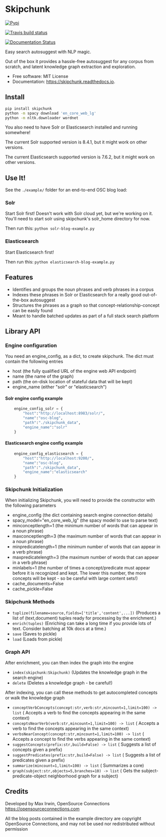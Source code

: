# Skipchunk

[![Pypi](https://img.shields.io/pypi/v/skipchunk.svg)](https://pypi.python.org/pypi/skipchunk)

[![Travis build status](https://img.shields.io/travis/binarymax/skipchunk.svg)](https://travis-ci.org/binarymax/skipchunk)

[![Documentation Status](https://readthedocs.org/projects/skipchunk/badge/?version=latest)](https://skipchunk.readthedocs.io/en/latest/?badge=latest)

Easy search autosuggest with NLP magic.

Out of the box it provides a hassle-free autosuggest for any corpus from scratch, and latent knowledge graph extraction and exploration.

* Free software: MIT License
* Documentation: https://skipchunk.readthedocs.io.

## Install

```bash
pip install skipchunk
python -m spacy download 'en_core_web_lg'
python -m nltk.downloader wordnet
```

You also need to have Solr or Elasticsearch installed and running somewhere!

The current Solr supported version is 8.4.1, but it might work on other versions.

The current Elasticsearch supported version is 7.6.2, but it might work on other versions.

## Use It!

See the ```./example/``` folder for an end-to-end OSC blog load:

### Solr

Start Solr first!  Doesn't work with Solr cloud yet, but we're working on it.
You'll need to start solr using skipchunk's solr_home directory for now.

Then run this: ```python solr-blog-example.py```

### Elasticsearch

Start Elasticsearch first!

Then run this: ```python elasticsearch-blog-example.py```

## Features

* Identifies and groups the noun phrases and verb phrases in a corpus
* Indexes these phrases in Solr or Elasticsearch for a really good out-of-the-box autosuggest
* Structures the phrases as a graph so that concept-relationship-concept can be easily found
* Meant to handle batched updates as part of a full stack search platform

## Library API

### Engine configuration

You need an engine_config, as a dict, to create skipchunk.
The dict must contain the following entries

- host (the fully qualified URL of the engine web API endpoint)
- name (the name of the graph)
- path (the on-disk location of stateful data that will be kept)
- engine_name (either "solr" or "elasticsearch")

#### Solr engine config example

```python
    engine_config_solr = {
        "host":"http://localhost:8983/solr/",
        "name":"osc-blog",
        "path":"./skipchunk_data",
        "engine_name":"solr"
    }
```

#### Elasticsearch engine config example
```python
    engine_config_elasticsearch = {
        "host":"http://localhost:9200/",
        "name":"osc-blog",
        "path":"./skipchunk_data",
        "engine_name":"elasticsearch"
    }
```

### Skipchunk Initialization

When initializing Skipchunk, you will need to provide the constructor with the following parameters

- engine_config (the dict containing search engine connection details)
- spacy_model="en_core_web_lg" (the spacy model to use to parse text)
- minconceptlength=1 (the minimum number of words that can appear in a noun phrase)
- maxconceptlength=3 (the maximum number of words that can appear in a noun phrase)
- minpredicatelength=1 (the minimum number of words that can appear in a verb phrase)
- maxpredicatelength=3 (the maximum number of words that can appear in a verb phrase)
- minlabels=1 (the number of times a concept/predicate must appear before it is recognized and kept.  The lower this number, the more concepts will be kept - so be careful with large content sets!)
- cache_documents=False
- cache_pickle=False

### Skipchunk Methods

- ```tuplize(filename=source,fields=['title','content',...])``` (Produces a list of (text,document) tuples ready for processing by the enrichment.)
- ```enrich(tuples)``` (Enriching can take a long time if you provide lots of text.  Consider batching at 10k docs at a time.)
- ```save``` (Saves to pickle)
- ```load``` (Loads from pickle)

### Graph API

After enrichment, you can then index the graph into the engine

- ```index(skipchunk:Skipchunk)``` (Updates the knowledge graph in the search engine)
- ```delete``` (Deletes a knowledge graph - be careful!)

After indexing, you can call these methods to get autocompleted concepts or walk the knowledge graph

- ```conceptVerbConcepts(concept:str,verb:str,mincount=1,limit=100) -> list``` ( Accepts a verb to find the concepts appearing in the same context)
- ```conceptsNearVerb(verb:str,mincount=1,limit=100) -> list``` ( Accepts a verb to find the concepts appearing in the same context)
- ```verbsNearConcept(concept:str,mincount=1,limit=100) -> list``` ( Accepts a concept to find the verbs appearing in the same context)
- ```suggestConcepts(prefix:str,build=False) -> list``` ( Suggests a list of concepts given a prefix)
- ```suggestPredicates(prefix:str,build=False) -> list``` ( Suggests a list of predicates given a prefix)
- ```summarize(mincount=1,limit=100) -> list``` ( Summarizes a core)
- ```graph(subject:str,objects=5,branches=10) -> list``` ( Gets the subject-predicate-object neighborhood graph for a subject)

## Credits

Developed by Max Irwin, OpenSource Connections https://opensourceconnections.com

All the blog posts contained in the example directory are copyright OpenSource Connections, and may not be used nor redistributed without permission